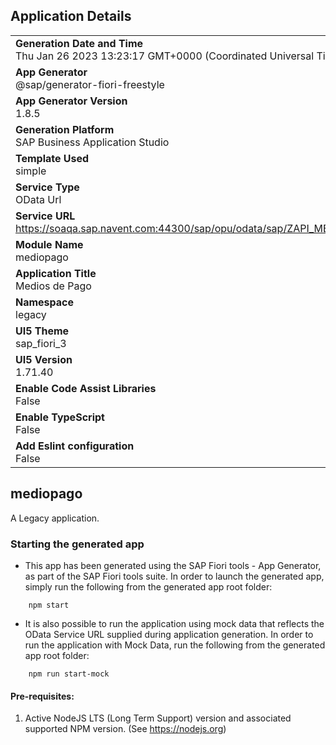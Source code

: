 ## Application Details
|               |
| ------------- |
|**Generation Date and Time**<br>Thu Jan 26 2023 13:23:17 GMT+0000 (Coordinated Universal Time)|
|**App Generator**<br>@sap/generator-fiori-freestyle|
|**App Generator Version**<br>1.8.5|
|**Generation Platform**<br>SAP Business Application Studio|
|**Template Used**<br>simple|
|**Service Type**<br>OData Url|
|**Service URL**<br>https://soaqa.sap.navent.com:44300/sap/opu/odata/sap/ZAPI_MEDIOS_PAGO_SRV/
|**Module Name**<br>mediopago|
|**Application Title**<br>Medios de Pago|
|**Namespace**<br>legacy|
|**UI5 Theme**<br>sap_fiori_3|
|**UI5 Version**<br>1.71.40|
|**Enable Code Assist Libraries**<br>False|
|**Enable TypeScript**<br>False|
|**Add Eslint configuration**<br>False|

## mediopago

A Legacy application.

### Starting the generated app

-   This app has been generated using the SAP Fiori tools - App Generator, as part of the SAP Fiori tools suite.  In order to launch the generated app, simply run the following from the generated app root folder:

```
    npm start
```

- It is also possible to run the application using mock data that reflects the OData Service URL supplied during application generation.  In order to run the application with Mock Data, run the following from the generated app root folder:

```
    npm run start-mock
```

#### Pre-requisites:

1. Active NodeJS LTS (Long Term Support) version and associated supported NPM version.  (See https://nodejs.org)


